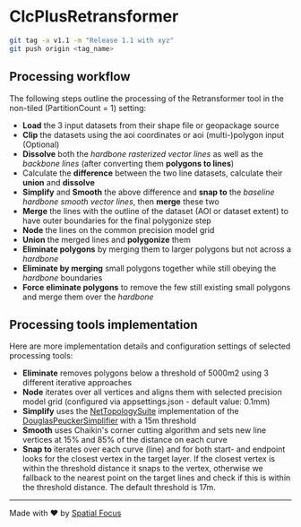 # ClcPlusRetransformer

```bash
git tag -a v1.1 -m "Release 1.1 with xyz"
git push origin <tag_name>
```

## Processing workflow

The following steps outline the processing of the Retransformer tool in the non-tiled (PartitionCount = 1) setting:

- __Load__ the 3 input datasets from their shape file or geopackage source
- __Clip__ the datasets using the aoi coordinates or aoi (multi-)polygon input (Optional)
- __Dissolve__ both the _hardbone rasterized vector lines_ as well as the _backbone lines_ (after converting them __polygons to lines__)
- Calculate the __difference__ between the two line datasets, calculate their __union__ and __dissolve__
- __Simplify__ and __Smooth__ the above difference and __snap to__ the _baseline hardbone smooth vector lines_, then __merge__ these two
- __Merge__ the lines with the outline of the dataset (AOI or dataset extent) to have outer boundaries for the final polygonize step
- __Node__ the lines on the common precision model grid
- __Union__ the merged lines and __polygonize__ them
- __Eliminate polygons__ by merging them to larger polygons but not across a _hardbone_
- __Eliminate by merging__ small polygons together while still obeying the _hardbone_ boundaries
- __Force eliminate polygons__ to remove the few still existing small polygons and merge them over the _hardbone_

## Processing tools implementation

Here are more implementation details and configuration settings of selected processing tools:

- __Eliminate__ removes polygons below a threshold of 5000m2 using 3 different iterative approaches
- __Node__ iterates over all vertices and aligns them with selected precision model grid (configured via appsettings.json - default value: 0.1mm)
- __Simplify__ uses the [NetTopologySuite](https://github.com/NetTopologySuite/NetTopologySuite) implementation of the [DouglasPeuckerSimplifier](https://github.com/NetTopologySuite/NetTopologySuite/blob/master/src/NetTopologySuite/Simplify/DouglasPeuckerSimplifier.cs) with a 15m threshold
- __Smooth__ uses Chaikin's corner cutting algorithm and sets new line vertices at 15% and 85% of the distance on each curve
- __Snap to__ iterates over each curve (line) and for both start- and endpoint looks for the closest vertex in the target layer. If the closest vertex is within the threshold distance it snaps to the vertex, otherwise we fallback to the nearest point on the target lines and check if this is within the threshold distance. The default threshold is 17m.

----

Made with :heart: by [Spatial Focus](https://spatial-focus.net/)
